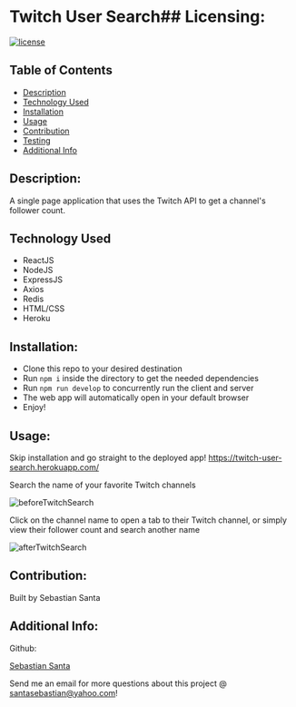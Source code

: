 # Twitch User Search## Licensing:

[![license](https://img.shields.io/badge/license-MIT-blue)](https://shields.io)

## Table of Contents

* [Description](#description)
* [Technology Used](#technology-used)
* [Installation](#installation)
* [Usage](#usage)
* [Contribution](#contribution)
* [Testing](#testing)
* [Additional Info](#additional-info)

## Description:

A single page application that uses the Twitch API to get a channel's follower count.

## Technology Used

* ReactJS
* NodeJS
* ExpressJS
* Axios
* Redis
* HTML/CSS
* Heroku

## Installation:

* Clone this repo to your desired destination
* Run ```npm i``` inside the directory to get the needed dependencies
* Run ```npm run develop``` to concurrently run the client and server
* The web app will automatically open in your default browser
* Enjoy!

## Usage:

Skip installation and go straight to the deployed app!
https://twitch-user-search.herokuapp.com/


Search the name of your favorite Twitch channels

![beforeTwitchSearch](https://user-images.githubusercontent.com/7333111/168490534-0c9a6c5b-27dd-4e64-9022-88d78ace9eaf.png)


Click on the channel name to open a tab to their Twitch channel, or simply view their follower count and search another name

![afterTwitchSearch](https://user-images.githubusercontent.com/7333111/168490859-b9f90099-a8e8-4605-9351-c0fce71569f6.png)

## Contribution:

Built by Sebastian Santa

## Additional Info:

Github:

[Sebastian Santa](https://github.com/cheesecakeassassin)

Send me an email for more questions about this project @ santasebastian@yahoo.com!
